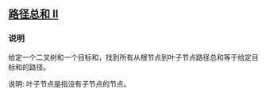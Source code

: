 ## [路径总和 II](https://leetcode-cn.com/problems/path-sum-ii/)
### 说明

给定一个二叉树和一个目标和，找到所有从根节点到叶子节点路径总和等于给定目标和的路径。

说明: 叶子节点是指没有子节点的节点。

